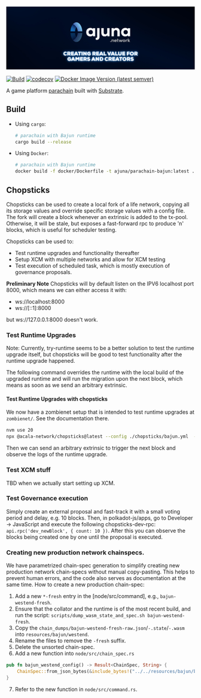 <p align="center" width="100%">
  <a href="https://ajuna.io" target="_blank">
    <img src="docs/ajuna-banner.jpeg" alt="Ajuna Network">
  </a>
</p>

[![Build](https://github.com/ajuna-network/ajuna-runtimes-bajun/actions/workflows/check-pull-request.yml/badge.svg?branch=main)](https://github.com/ajuna-network/Ajuna/actions/workflows/check-pull-request.yml)
[![codecov](https://codecov.io/gh/ajuna-network/ajuna-runtimes-bajun/branch/main/graph/badge.svg?token=V2Y88ZUD6C)](https://codecov.io/gh/ajuna-network/Ajuna)
[![Docker Image Version (latest semver)](https://img.shields.io/docker/v/ajuna/parachain-bajun?label=bajun%20network&logo=docker&sort=semver&style=plastic)](https://hub.docker.com/repository/docker/ajuna/parachain-bajun/tags?page=1&ordering=last_updated)

A game platform [parachain](https://wiki.polkadot.network/docs/learn-parachains) built
with [Substrate](https://docs.substrate.io/).

## Build

- Using `cargo`:

  ```bash
  # parachain with Bajun runtime
  cargo build --release
  ```
- Using `Docker`:

  ```bash
  # parachain with Bajun runtime
  docker build -f docker/Dockerfile -t ajuna/parachain-bajun:latest . --build-arg features=bajun --build-arg bin=bajun-para
  ```

## Chopsticks

Chopsticks can be used to create a local fork of a life network, copying all its storage values and override specific
storage values with a config file. The fork will create a block whenever an extrinsic is added to the tx-pool.
Otherwise, it will be stale, but exposes a fast-forward rpc to produce 'n' blocks, which is useful for scheduler
testing.

Chopsticks can be used to:

* Test runtime upgrades and functionality thereafter
* Setup XCM with multiple networks and allow for XCM testing
* Test execution of scheduled task, which is mostly execution of governance proposals.

**Preliminary Note**
Chopsticks will by default listen on the IPV6 localhost port 8000, which means we can either access it with:

* ws://localhost:8000
* ws://[::1]:8000

but ws://127.0.0.1:8000 doesn't work.

### Test Runtime Upgrades

Note: Currently, try-runtime seems to be a better solution to test the runtime upgrade itself, but chopsticks will be
good to test functionality after the runtime upgrade happened.

The following command overrides the runtime with the local build of the upgraded runtime and will run the migration
upon the next block, which means as soon as we send an arbitrary extrinsic.

#### Test Runtime Upgrades with chopsticks

We now have a zombienet setup that is intended to test runtime upgrades at `zombienet/`. See the documentation there.

```bash
nvm use 20
npx @acala-network/chopsticks@latest --config ./chopsticks/bajun.yml  --wasm-override ./target/release/wbuild/bajun-runtime/bajun_runtime.compact.compressed.wasm
```

Then we can send an arbitrary extrinsic to trigger the next block and observe the logs of the runtime upgrade.

### Test XCM stuff

TBD when we actually start setting up XCM.

### Test Governance execution

Simply create an external proposal and fast-track it with a small voting period and delay, e.g. 10 blocks. Then, in
polkadot-js/apps, go to Developer -> JavaScript and execute the following chopsticks-dev-rpc:
`api.rpc('dev_newBlock', { count: 10 })`. After this you can observe the blocks being created one by one until the
proposal is executed.

### Creating new production network chainspecs.

We have parametrized chain-spec generation to simplify creating new production network chain-specs without manual
copy-pasting.
This helps to prevent human errors, and the code also serves as documentation at the same time. How to create a new
production
chain-spec:

1. Add a new `*-fresh` entry in the [node/src/command], e.g., `bajun-westend-fresh`.
2. Ensure that the collator and the runtime is of the most recent build, and run the
   script: `scripts/dump_wasm_state_and_spec.sh bajun-westend-fresh`.
3. Copy the `chain_dumps/bajun-westend-fresh-raw.json`/`-.state`/`-.wasm` into `resources/bajun/westend`.
4. Rename the files to remove the `-fresh` suffix.
5. Delete the unsorted chain-spec.
6. Add a new function into `node/src/chain_spec.rs`

```rust
pub fn bajun_westend_config() -> Result<ChainSpec, String> {
    ChainSpec::from_json_bytes(&include_bytes!("../../resources/bajun/bajun-westend-raw.json")[..])
}
```

7. Refer to the new function in `node/src/command.rs`.
